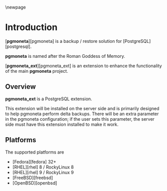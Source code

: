 \newpage

# Introduction

[**pgmoneta**][pgmoneta] is a backup / restore solution for [PostgreSQL][postgresql].

**pgmoneta** is named after the Roman Goddess of Memory.

[**pgmoneta_ext**][pgmoneta_ext] is an extension to enhance the functionality of the main **pgmoneta** project.

## Overview

**pgmoneta_ext** is a PostgreSQL extension.

This extension will be installed on the server side and is primarily designed to help pgmoneta perform delta backups. There will be an extra parameter in the pgmoneta configuration; if the user sets this parameter, the server side must have this extension installed to make it work.

## Platforms

The supported platforms are

* [Fedora][fedora] 32+
* [RHEL][rhel] 8 / RockyLinux 8
* [RHEL][rhel] 9 / RockyLinux 9
* [FreeBSD][freebsd]
* [OpenBSD][openbsd]